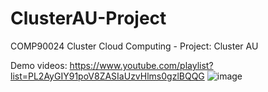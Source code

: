 # ClusterAU-Project
COMP90024 Cluster Cloud Computing - Project: Cluster AU

Demo videos: https://www.youtube.com/playlist?list=PL2AyGIY91poV8ZASIaUzvHlms0gzlBQQG ![image](https://github.com/user-attachments/assets/2e98af7f-71b2-4b3d-92a8-889abf847c14)
